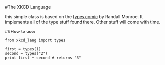 #The XKCD Language

this simple class is based on the [types comic](http://xkcd.com/1537/) by Randall Monroe.  It implements all of the type stuff found there.  Other stuff will come with time.

##How to use:

```
from xkcd_lang import types

first = types(1)
second = types("2")
print first + second # returns "3"
```